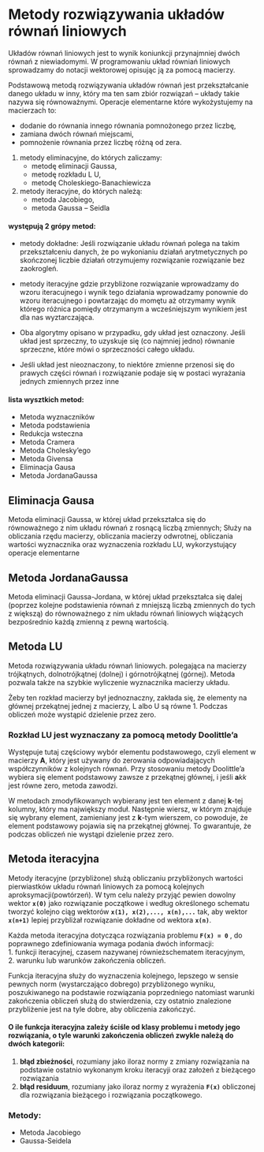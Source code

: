 # Metody rozwiązywania układów równań liniowych
Układów równań liniowych jest to wynik koniunkcji przynajmniej dwóch równań z niewiadomymi. W programowaniu układ równiań liniowych sprowadzamy do notacji wektorowej opisując ją za pomocą macierzy. 

Podstawową metodą rozwiązywania układów równań jest przekształcanie danego układu w inny, który ma ten sam zbiór rozwiązań – układy takie nazywa się równoważnymi. Operacje elementarne które wykożystujemy na macierzach to:
- dodanie do równania innego równania pomnożonego przez liczbę,
- zamiana dwóch równań miejscami,
- pomnożenie równania przez liczbę różną od zera.


1. metody eliminacyjne, do których zaliczamy:
   -  metodę eliminacji Gaussa,
   -  metodę rozkładu L U, 
   -  metodę Choleskiego-Banachiewicza 
2. metody iteracyjne, do których należą:
   -  metoda Jacobiego, 
   -  metoda Gaussa – Seidla



#### występują 2 grópy metod:
- metody dokładne: Jeśli rozwiązanie układu równań polega na takim przekształceniu danych, że po wykonianiu działań arytmetycznych po skończonej liczbie działań otrzymujemy rozwiązanie rozwiązanie bez zaokrogleń.
- metody iteracyjne gdzie przybliżone rozwiązanie wprowadzamy do wzoru iteracujnego i wynik tego działania wprowadzamy ponownie do wzoru iteracujnego i powtarzając do momętu aż otrzymamy wynik którego różnica pomiędy otrzymanym a wcześniejszym wynikiem jest dla nas wyztarczająca.

- Oba algorytmy opisano w przypadku, gdy układ jest oznaczony. Jeśli układ jest sprzeczny, to uzyskuje się (co najmniej jedno) równanie sprzeczne, które mówi o sprzeczności całego układu. 
- Jeśli układ jest nieoznaczony, to niektóre zmienne przenosi się do prawych części równań i rozwiązanie podaje się w postaci wyrażania jednych zmiennych przez inne 

#### lista wysztkich metod:
- Metoda wyznaczników
- Metoda podstawienia
- Redukcja wsteczna
- Metoda Cramera
- Metoda Cholesky’ego
- Metoda Givensa
- Eliminacja Gausa
- Metoda JordanaGaussa

## Eliminacja Gausa 
Metoda eliminacji Gaussa, w której układ przekształca się do równoważnego z nim układu równań z rosnącą liczbą zmiennych;
Służy na obliczania rzędu macierzy, obliczania macierzy odwrotnej, obliczania wartości wyznacznika oraz wyznaczenia rozkładu LU, wykorzystujący operacje elementarne

## Metoda JordanaGaussa
Metoda eliminacji Gaussa-Jordana, w której układ przekształca się dalej (poprzez kolejne podstawienia równań z mniejszą liczbą zmiennych do tych z większą) do równoważnego z nim układu równań liniowych wiążących bezpośrednio każdą zmienną z pewną wartością.

## Metoda LU 
Metoda rozwiązywania układu równań liniowych. polegająca na macierzy trójkątnych, dolnotrójkątnej (dolnej) i górnotrójkątnej (górnej). Metoda pozwala także na szybkie wyliczenie wyznacznika macierzy układu. 

Żeby ten rozkład macierzy był jednoznaczny, zakłada się, że elementy na głównej przekątnej jednej z macierzy, L albo U są równe 1. Podczas obliczeń może wystąpić dzielenie przez zero. 

### Rozkład LU jest wyznaczany za pomocą metody Doolittle’a

Występuje tutaj częściowy wybór elementu podstawowego, czyli  element w macierzy **A**, który jest używany do zerowania odpowiadających współczynników z kolejnych równań. Przy stosowaniu metody Doolittle’a wybiera się element podstawowy zawsze z przekątnej głównej, i jeśli **a***kk*  jest równe zero, metoda zawodzi.

W metodach zmodyfikowanych wybierany jest ten element z danej **k**-tej kolumny, który ma największy moduł. Następnie wiersz, w którym znajduje się wybrany element, zamieniany jest z **k**-tym wierszem, co powoduje, że element podstawowy pojawia się na przekątnej głównej. To gwarantuje, że podczas obliczeń nie wystąpi dzielenie przez zero.

##  Metoda iteracyjna
Metody iteracyjne (przybliżone) służą obliczaniu przybliżonych wartości pierwiastków układu równań liniowych za pomocą kolejnych aproksymacji(powtórzeń). W tym celu należy przyjąć pewien dowolny wektor **`x(0)`** jako rozwiązanie początkowe i według określonego schematu tworzyć kolejno ciąg wektorów **`x(1), x(2),..., x(n),...`** tak, aby wektor **`x(n+1)`** lepiej przybliżał rozwiązanie dokładne od wektora **`x(n)`**.

Każda metoda iteracyjna dotycząca rozwiązania problemu **`F(x) = 0`** , do poprawnego zdefiniowania wymaga podania dwóch informacji: <br/>1. funkcji iteracyjnej, czasem nazywanej równieżschematem iteracyjnym, <br/>2. warunku lub warunków zakończenia obliczeń. 

Funkcja iteracyjna służy do wyznaczenia kolejnego, lepszego w sensie pewnych norm (wystarczająco dobrego) przybliżonego wyniku, poszukiwanego na podstawie rozwiązania poprzedniego natomiast warunki zakończenia obliczeń służą do stwierdzenia, czy ostatnio znalezione przybliżenie jest na tyle dobre, aby obliczenia zakończyć. 

#### O ile funkcja iteracyjna zależy ściśle od klasy problemu i metody jego rozwiązania, o tyle warunki zakończenia obliczeń zwykle należą do dwóch kategorii:
1. **błąd zbieżności**, rozumiany jako iloraz normy z zmiany rozwiązania na podstawie ostatnio wykonanym kroku iteracyji oraz założeń z bieżącego rozwiązania
2. **błąd residuum**, rozumiany jako iloraz normy z wyrażenia **`F(x)`** obliczonej dla rozwiązania bieżącego i rozwiązania początkowego. 

### Metody:
- Metoda Jacobiego
- Gaussa-Seidela
